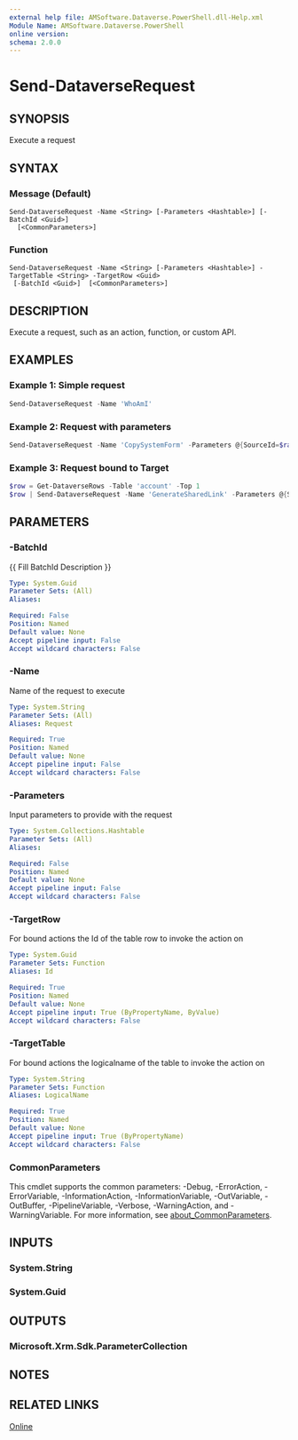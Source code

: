 ```yaml
---
external help file: AMSoftware.Dataverse.PowerShell.dll-Help.xml
Module Name: AMSoftware.Dataverse.PowerShell
online version:
schema: 2.0.0
---
```


# Send-DataverseRequest

## SYNOPSIS
Execute a request

## SYNTAX

### Message (Default)
```
Send-DataverseRequest -Name <String> [-Parameters <Hashtable>] [-BatchId <Guid>]
  [<CommonParameters>]
```

### Function
```
Send-DataverseRequest -Name <String> [-Parameters <Hashtable>] -TargetTable <String> -TargetRow <Guid>
 [-BatchId <Guid>]  [<CommonParameters>]
```

## DESCRIPTION
Execute a request, such as an action, function, or custom API.

## EXAMPLES

### Example 1: Simple request

```powershell
Send-DataverseRequest -Name 'WhoAmI'
```

### Example 2: Request with parameters

```powershell
Send-DataverseRequest -Name 'CopySystemForm' -Parameters @{SourceId=$randomform.Id}
```

### Example 3: Request bound to Target

```powershell
$row = Get-DataverseRows -Table 'account' -Top 1
$row | Send-DataverseRequest -Name 'GenerateSharedLink' -Parameters @{SharedRights=[Microsoft.Crm.Sdk.Messages.AccessRights]::ReadAccess}
```

## PARAMETERS

### -BatchId
{{ Fill BatchId Description }}

```yaml
Type: System.Guid
Parameter Sets: (All)
Aliases:

Required: False
Position: Named
Default value: None
Accept pipeline input: False
Accept wildcard characters: False
```

### -Name
Name of the request to execute

```yaml
Type: System.String
Parameter Sets: (All)
Aliases: Request

Required: True
Position: Named
Default value: None
Accept pipeline input: False
Accept wildcard characters: False
```

### -Parameters
Input parameters to provide with the request

```yaml
Type: System.Collections.Hashtable
Parameter Sets: (All)
Aliases:

Required: False
Position: Named
Default value: None
Accept pipeline input: False
Accept wildcard characters: False
```

### -TargetRow
For bound actions the Id of the table row to invoke the action on

```yaml
Type: System.Guid
Parameter Sets: Function
Aliases: Id

Required: True
Position: Named
Default value: None
Accept pipeline input: True (ByPropertyName, ByValue)
Accept wildcard characters: False
```

### -TargetTable
For bound actions the logicalname of the table to invoke the action on

```yaml
Type: System.String
Parameter Sets: Function
Aliases: LogicalName

Required: True
Position: Named
Default value: None
Accept pipeline input: True (ByPropertyName)
Accept wildcard characters: False
```

### CommonParameters
This cmdlet supports the common parameters: -Debug, -ErrorAction, -ErrorVariable, -InformationAction, -InformationVariable, -OutVariable, -OutBuffer, -PipelineVariable, -Verbose, -WarningAction, and -WarningVariable. For more information, see [about_CommonParameters](http://go.microsoft.com/fwlink/?LinkID=113216).

## INPUTS

### System.String
### System.Guid
## OUTPUTS

### Microsoft.Xrm.Sdk.ParameterCollection
## NOTES

## RELATED LINKS

[Online](https://github.com/AMSoftwareNL/DataversePowershell/blob/main/docs/Send-DataverseRequest.md)


